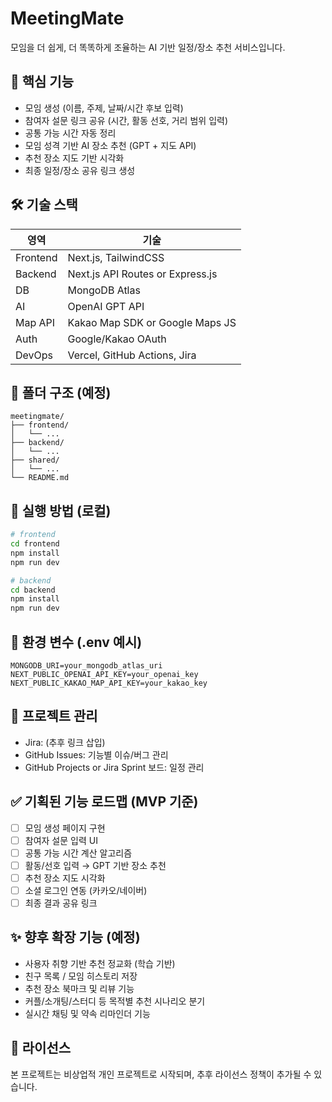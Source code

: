 # MeetingMate

모임을 더 쉽게, 더 똑똑하게 조율하는 AI 기반 일정/장소 추천 서비스입니다.

## 🧩 핵심 기능

- 모임 생성 (이름, 주제, 날짜/시간 후보 입력)
- 참여자 설문 링크 공유 (시간, 활동 선호, 거리 범위 입력)
- 공통 가능 시간 자동 정리
- 모임 성격 기반 AI 장소 추천 (GPT + 지도 API)
- 추천 장소 지도 기반 시각화
- 최종 일정/장소 공유 링크 생성

## 🛠 기술 스택

| 영역 | 기술 |
|------|------|
| Frontend | Next.js, TailwindCSS |
| Backend | Next.js API Routes or Express.js |
| DB | MongoDB Atlas |
| AI | OpenAI GPT API |
| Map API | Kakao Map SDK or Google Maps JS |
| Auth | Google/Kakao OAuth |
| DevOps | Vercel, GitHub Actions, Jira |

## 📂 폴더 구조 (예정)

```
meetingmate/
├── frontend/
│   └── ...
├── backend/
│   └── ...
├── shared/
│   └── ...
└── README.md
```

## 🚀 실행 방법 (로컬)

```bash
# frontend
cd frontend
npm install
npm run dev

# backend
cd backend
npm install
npm run dev
```

## 🔐 환경 변수 (.env 예시)

```env
MONGODB_URI=your_mongodb_atlas_uri
NEXT_PUBLIC_OPENAI_API_KEY=your_openai_key
NEXT_PUBLIC_KAKAO_MAP_API_KEY=your_kakao_key
```

## 🔗 프로젝트 관리

- Jira: (추후 링크 삽입)
- GitHub Issues: 기능별 이슈/버그 관리
- GitHub Projects or Jira Sprint 보드: 일정 관리

## ✅ 기획된 기능 로드맵 (MVP 기준)

- [ ] 모임 생성 페이지 구현
- [ ] 참여자 설문 입력 UI
- [ ] 공통 가능 시간 계산 알고리즘
- [ ] 활동/선호 입력 → GPT 기반 장소 추천
- [ ] 추천 장소 지도 시각화
- [ ] 소셜 로그인 연동 (카카오/네이버)
- [ ] 최종 결과 공유 링크

## ✨ 향후 확장 기능 (예정)

- 사용자 취향 기반 추천 정교화 (학습 기반)
- 친구 목록 / 모임 히스토리 저장
- 추천 장소 북마크 및 리뷰 기능
- 커플/소개팅/스터디 등 목적별 추천 시나리오 분기
- 실시간 채팅 및 약속 리마인더 기능

## 📝 라이선스

본 프로젝트는 비상업적 개인 프로젝트로 시작되며, 추후 라이선스 정책이 추가될 수 있습니다.
